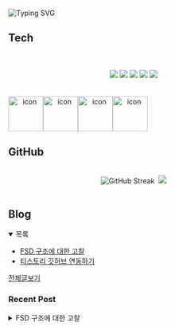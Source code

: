 
<br/>
<img src="https://readme-typing-svg.herokuapp.com?font=Fira+Code&size=24&pause=1000&color=36BCF7&width=435&lines=Frontend+engineer+inho_m" alt="Typing SVG" />

## Tech
<br>
<div align="center">
  <br/>
  <div>
    <img src="https://img.shields.io/badge/React-61DAFB?style=flat&logo=react&logoColor=white"/>
    <img src="https://img.shields.io/badge/ReactNative-61DAFB?style=flat&logo=react&logoColor=white"/>
    <img src="https://shields.io/badge/TypeScript-3178C6?logo=TypeScript&logoColor=FFF&style=flat-square"/>
    <img src="https://img.shields.io/badge/JavaScript-F7DF1E?style=flat&logo=JavaScript&logoColor=white"/>
    <img src="https://img.shields.io/badge/CSS-1572B6?style=flat&logo=css3&logoColor=white"/>
  </div>
  <br/>
  <br/>
  <div style="display: flex; align-items: flex-start;">
    <img src="https://techstack-generator.vercel.app/github-icon.svg" alt="icon" width="70" height="70" />
    <img src="https://techstack-generator.vercel.app/react-icon.svg" alt="icon" width="70" height="70" />
    <img src="https://techstack-generator.vercel.app/ts-icon.svg" alt="icon" width="70" height="70" />
    <img src="https://techstack-generator.vercel.app/graphql-icon.svg" alt="icon" width="70" height="70" />
  </div>
</div>

## GitHub

<br>
<div align="center">
  <img src="https://streak-stats.demolab.com?user=inho1019&theme=dark&border_radius=4.5&date_format=%5BY.%5Dn.j&card_width=450&card_height=215" alt="GitHub Streak" />&nbsp;
  <img src="https://github-readme-stats.vercel.app/api/top-langs/?username=inho1019&layout=donut&theme=dark" />
</div>

<br>

## Blog
<details open>
  <summary>목록</summary>
  <ul>

<li>
    <a href="https://inho-m.tistory.com/4">FSD 구조에 대한 고찰</a>
</li><li>
    <a href="https://inho-m.tistory.com/3">티스토리 깃허브 연동하기</a>
</li>
  </ul>
  <a href="https://inho-m.tistory.com">전체글보기</a>
</details>

### Recent Post

<details>
<summary>FSD 구조에 대한 고찰</summary>
<br/>
<p data-ke-size="size16">근래 회사에서 기존 컴포넌트 기반 구조로 하던 프로젝트를 기능 기반 구조(FSD)로 바꾸자는 얘기가 나왔고 논의 끝에 FSD 구조를 적용한 신규 프로젝트를 두어개가 가량 진행했다.</p>
<p data-ke-size="size16">본 글에서는 FSD에 대해 간단히 설명하고 실제 진행했을 때의 느낀점, 개선점을 적어보려고 한다.</p>
<hr contenteditable="false" data-ke-type="horizontalRule" data-ke-style="style6" />
<h3 data-ke-size="size23">FSD(기능 기반 구조)란</h3>
<p><figure class="imageblock widthContent" data-ke-mobileStyle="widthOrigin" data-filename="image.jpeg" data-origin-width="1622" data-origin-height="736"><span data-url="https://blog.kakaocdn.net/dn/9PQiq/btsPargjQNf/1oJR2YA69TFRlpxYaBDj8k/img.jpg" data-phocus="https://blog.kakaocdn.net/dn/9PQiq/btsPargjQNf/1oJR2YA69TFRlpxYaBDj8k/img.jpg"><img src="https://blog.kakaocdn.net/dn/9PQiq/btsPargjQNf/1oJR2YA69TFRlpxYaBDj8k/img.jpg" srcset="https://img1.daumcdn.net/thumb/R1280x0/?scode=mtistory2&fname=https%3A%2F%2Fblog.kakaocdn.net%2Fdn%2F9PQiq%2FbtsPargjQNf%2F1oJR2YA69TFRlpxYaBDj8k%2Fimg.jpg" onerror="this.onerror=null; this.src='//t1.daumcdn.net/tistory_admin/static/images/no-image-v1.png'; this.srcset='//t1.daumcdn.net/tistory_admin/static/images/no-image-v1.png';" loading="lazy" width="1622" height="736" data-filename="image.jpeg" data-origin-width="1622" data-origin-height="736"/></span></figure>
</p>
<p data-ke-size="size16">기본적으로 FSD구조를 검색하면 나오는 구조이다.</p>
<p data-ke-size="size16">사실 이것만 처음 이것만 달랑 보며 설명을 보아도 이해하기가 쉽지 않다.</p>
<p data-ke-size="size16">&nbsp;</p>
<p data-ke-size="size16">이해를 돕기위해 기본적인 설명을 해보겠다.</p>
<h4 data-ke-size="size20"><span style="color: #000000;" data-token-index="0">상위계층구조에서는 하위 구조를 import할 수 있지만, 하위구조에서는 상위구조의 내용들을 import 할 수 없다</span>.</h4>
<p data-ke-size="size16">가장 기본이 되는 규칙이자 다른 구조와의 차이점이다.</p>
<p data-ke-size="size16">알아 들을수 있게 설명하면</p>
<ol style="list-style-type: decimal;" data-ke-list-type="decimal">
<li>app은 (되도록)page만 import 한다.</li>
<li>page에서는&nbsp;UI,&nbsp;features,&nbsp;entities,&nbsp;shared&nbsp;를 import 할 수 있다.</li>
<li>UI&nbsp;에서는,&nbsp;features,&nbsp;entities,&nbsp;shared를 import 할 수 있다.</li>
<li>features에서는&nbsp;entities와&nbsp;shared를 import할 수 있다.</li>
<li>entities는 shared만 import 할 수 있다.</li>
<li>shared는 공통 기능</li>
</ol>
<p data-ke-size="size16">이렇게 Layers단 상위계층에서 하위계층만을 import 가능하다는 의미</p>
<h4 data-ke-size="size20">Layers 내부의 Segments 형식 통일(app제외)</h4>
<p data-ke-size="size16">중간 기능 및 역할을 명명한 slices를 제외하고 그 내부의 Segments의 구조는 프로젝트 코드 스타일 유지를 위해 통일하는 것이 좋다</p>
<h4 data-ke-size="size20">Layers&nbsp;역할</h4>
<ul style="list-style-type: disc;" data-ke-list-type="disc">
<li>app: 애플리케이션의 루트 구성 요소 ex:) router, app, main, providers</li>
<li>pages: 최종적으로 조합해서 사용자에게 출력하는 페이지를 담당</li>
<li><s>UI: 하위 기능들을 뷰단위로 조합</s></li>
<li>widgets: 페이지를 구성하는 중간 단위 블록 - 현재 UI보다는 widgets 개념을 좀더 많이 사용</li>
<li>features: 기능(feature) 단위의 조합</li>
<li>entities: 하나의 커다란 비즈니스 주체(데이터 중심) ex:) user, post</li>
<li>shared: 전역적 재사용 가능한 요소</li>
</ul>
<p data-ke-size="size16">최대한 간단히 설명을 해봤다. 실제 사용시 좀더 세밀하게 찾아보고 신경 쓰는것이 좋다.</p>
<h4 data-ke-size="size20">Slices는 기능 또는 도메인 단위를 기준으로 나눈 하위 그룹 폴더</h4>
<h4 data-ke-size="size20">Segments 역할</h4>
<ul style="list-style-type: disc;" data-ke-list-type="disc">
<li>ui: 실제 외부에 노출되는 UI 컴포넌트</li>
<li>model: 타입 및 상태 관리 ex:) ...type.ts, ...context.ts</li>
<li>api: 서버 통신 관련 로직</li>
<li>lib: 유틸성 함수, hook은 따로 분리해도되고 여기에 같이 사용하기도 함</li>
<li>assets: 이미지나 아이콘 기타에셋</li>
<li>config: 환경변수 상수</li>
<li>...</li>
</ul>
<p data-ke-size="size16">프로젝트에 따라 추가되거나 없애기도함</p>
<hr contenteditable="false" data-ke-type="horizontalRule" data-ke-style="style6" />
<h3 data-ke-size="size23">실제 사용시 느낀점</h3>
<h4 data-ke-size="size20">장점</h4>
<ol style="list-style-type: decimal;" data-ke-list-type="decimal">
<li>기능별 추적 및 수정(유지보수)가 좀 더 편함<br />확실히 정리가 잘되어 있어 보기 편함</li>
<li>팀원간 작업에 대해 좀더 원할히 분담 가능</li>
<li>타인원 작업도 불필요한 소통 없이 이게 무엇인지 명확히 알기 가능</li>
</ol>
<h4 data-ke-size="size20">단점</h4>
<ol style="list-style-type: decimal;" data-ke-list-type="decimal">
<li><span style="font-family: -apple-system, BlinkMacSystemFont, 'Helvetica Neue', 'Apple SD Gothic Neo', Arial, sans-serif; letter-spacing: 0px;">초반 구조 잡는게 빡심<br /></span>리드 개발자가 어느정도 구조를 맞춰 줘야 팀원들이 그거에 맞춰 진행이 가능, 아닐경우 중구난방 작업될 가능성이 있음 <br />아니면 회사 자체적으로 규칙을 문서로 정리 하는것도 좋은 생각</li>
<li>폴더가 좀 많아진다<br />어디 있는지 알긴 아는데 매번 타고타고 들어가는게 좀 귀찮</li>
<li>어느정도 이해도가 필요하다</li>
<li>api 코드 중복이 좀 있다</li>
</ol>
<h4 style="color: #000000; text-align: start;" data-ke-size="size20">추가적으로...</h4>
<p style="color: #333333; text-align: start;" data-ke-size="size16">각 기능을 내보낼때는 slices단위로 배럴파일 사용하는것이 좋다. import창이 깔끔하고 추적이 용이하다.</p>
<hr contenteditable="false" data-ke-type="horizontalRule" data-ke-style="style6" />
<h3 style="color: #333333; text-align: start;" data-ke-size="size23">주관적인 이야기 및 개선점</h3>
<p data-ke-size="size16">확실히 컴포넌트 기반 구조보다는 훨씬 재사용성도 높아지고 유지보수가 용이해졌다.</p>
<p data-ke-size="size16">그럼에도 구조개선의 여지가 있어 그거에 대한 본인의 의사를 적어보려고 한다</p>
<p data-ke-size="size16">&nbsp;</p>
<p data-ke-size="size16"><b>과감하게 widgets(UI), entities 제거</b></p>
<p data-ke-size="size16">두부분은 사용하거나 해당 기능을 제작할수록 좀 모호한 부분이거나 다른부분에서 사용해도 되는것들이 많이 보였다.</p>
<p data-ke-size="size16">그래서 구조 개편을 위해 삭제하는것이 좋다고 생각이 들었고 찾아보니 실제 그렇게 진행하는 사례가 많았다.</p>
<p data-ke-size="size16">&nbsp;</p>
<p data-ke-size="size16"><b>Api 관리를 별도로</b></p>
<p data-ke-size="size16">api를 segments단위에서 관리하다 보니 중복이 왕왕 발생했다.</p>
<p data-ke-size="size16">또 추후 추가건으로 다른 기능이 추가 될시 이전에 기능(features)단에서 사용했던 api를 공용(shared)단으로 리팩토링할 가능성도 높아 보였다.</p>
<p data-ke-size="size16">그래서 api 를 별도의 폴더로 빼서 그 안에서 도메인 단위로 나누는게 좋다고 생각, 계층은 shared 와 equal 계층으로 판단</p>
<p data-ke-size="size16">&nbsp;</p>
<p data-ke-size="size16">결론적으로 해당 구조가 완성 (gpt 도움)</p>
<pre id="code_1752028844235" class="bash" data-ke-language="bash" data-ke-type="codeblock"><code>src/
├── app/
│   ├── App.tsx
│   ├── providers.tsx
│   └── router.tsx
│
├── pages/
│   ├── DashboardPage/
│   │   └── index.tsx
│   └── SettingsPage/
│       └── index.tsx
│
├── features/
│   ├── led/
│   │   ├── model/
│   │   │   └── ledSlice.ts
│   │   ├── lib/
│   │   │   └── getLedStatus.ts
│   │   └── ui/
│   │       └── LedControlButton.tsx
│   └── temperature/
│       ├── model/
│       │   └── tempSlice.ts
│       └── ui/
│           └── TemperatureDisplay.tsx
│
├── api/
│   ├── led/
│   │   └── api.ts
│   ├── temperature/
│   │   └── api.ts
│   ├── user/
│   │   └── api.ts
│   └── device/
│       └── api.ts
│
├── shared/
│   ├── ui/
│   │   ├── Button.tsx
│   │   └── Card.tsx
│   ├── lib/
│   │   ├── fetchWithRetry.ts
│   │   └── formatDate.ts
│   └── api/
│       └── client.ts
│
└── index.tsx</code></pre>
<p data-ke-size="size16">&nbsp;</p>
<p data-ke-size="size16">다음에 개인 프로젝트시 적용을 해볼 생각이다.</p>
</details>
